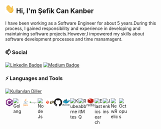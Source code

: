 ## <img src="https://raw.githubusercontent.com/ABSphreak/ABSphreak/master/gifs/Hi.gif" width="30px" /> Hi, I'm Şefik Can Kanber
I have been working as a Software Engineer for about 5 years.During this process, I gained responsibility and experience in developing and maintaining software projects.However,I impowered my skills about software development processes and time manamagent.

### 📫 Social
[![Linkedin Badge](https://img.shields.io/badge/-sefikcankanber-blue?style=flat-square&logo=Linkedin&logoColor=white&link=https://www.linkedin.com/in/şefik-can-kanber-a1b1a398/)](https://www.linkedin.com/in/şefik-can-kanber-a1b1a398/) [![Medium Badge](https://img.shields.io/badge/-sefikcankanber-black?style=flat-square&labelColor=black&logo=Medium&link=https://sefikcankaner.medium.com/)](https://sefikcankanber.medium.com/)

### ⚡ Languages and Tools
[![Kullanılan Diller](https://github-readme-stats.vercel.app/api/top-langs/?username=Sefikcan&layout=compact&langs_count=15&hide=html,smarty,javascript)](https://github-readme-stats.vercel.app/api/top-langs/?username=Sefikcan&layout=compact&langs_count=15&hide=html,smarty,javascript)

  <img align="left" alt="CSharp Platform" width="26px" src="https://raw.githubusercontent.com/devicons/devicon/master/icons/csharp/csharp-original.svg" />
  <img align="left" alt="Golang" width="26px" src="https://user-images.githubusercontent.com/27498814/109383841-4b92c880-78fa-11eb-8848-185b6502e0c1.png" />
  <img align="left" alt="Java" width="26px" src="https://raw.githubusercontent.com/github/explore/80688e429a7d4ef2fca1e82350fe8e3517d3494d/topics/java/java.png" />
  <img align="left" alt="MongoDB" width="26px" src="https://raw.githubusercontent.com/github/explore/80688e429a7d4ef2fca1e82350fe8e3517d3494d/topics/mongodb/mongodb.png" />
  <img align="left" alt="Node Js" width="26px" src="https://nodejs.org/static/images/logo.svg" />
  <img align="left" alt="Git" width="26px" src="https://raw.githubusercontent.com/github/explore/80688e429a7d4ef2fca1e82350fe8e3517d3494d/topics/git/git.png" />
  <img align="left" alt="GitHub" width="26px" src="https://raw.githubusercontent.com/github/explore/78df643247d429f6cc873026c0622819ad797942/topics/github/github.png" />
  <img align="left" alt="Docker" width="26px" src="https://raw.githubusercontent.com/devicons/devicon/master/icons/docker/docker-original-wordmark.svg" />
  <img align="left" alt="Kubernetes" width="26px" src="https://www.vectorlogo.zone/logos/kubernetes/kubernetes-icon.svg" />
  <img align="left" alt="RabbitMQ" width="26px" src="https://www.vectorlogo.zone/logos/rabbitmq/rabbitmq-icon.svg" />
  <img align="left" alt="Redis" width="26px" src="https://raw.githubusercontent.com/devicons/devicon/master/icons/redis/redis-original-wordmark.svg" />
  <img align="left" alt="Elasticsearch" width="26px" src="https://images.contentstack.io/v3/assets/bltefdd0b53724fa2ce/blt5d10f3a91df97d15/5c30744829d13af10bc2abd4/logo-elastic-vertical-reverse.svg" />
  <img align="left" alt="Jenkins" width="26px" src="https://upload.wikimedia.org/wikipedia/commons/thumb/e/e3/Jenkins_logo_with_title.svg/375px-Jenkins_logo_with_title.svg.png" />
  <img align="left" alt="NewRelic" width="26px" src="https://newrelic.com/sites/default/files/styles/1200w/public/2021-02/mark%20charcoal.png?itok=qTMUZ-or" />
  <img align="left" alt="Octopus" width="26px" src="https://www.datocms-assets.com/2885/1616114481-octopusdeploy-boldlogo-2lines-rgb-digital.svg" />
<!-- ![Github Stats](https://github-readme-stats.vercel.app/api?username=Sefikcan&count_private=true&show_icons=true&include_all_commits=true) -->

